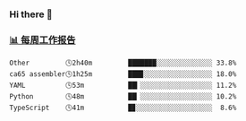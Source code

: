 ### Hi there 👋

<!-- waka-box start -->
### <a href="https://gist.github.com/b3f90cfdb958d2401b019f821c34c859" target="_blank">📊 每周工作报告</a>
```text
Other         🕓2h40m         ███████░░░░░░░░░░░░░░ 33.8%
ca65 assembler🕓1h25m         ███▊░░░░░░░░░░░░░░░░░ 18.0%
YAML          🕓53m           ██▎░░░░░░░░░░░░░░░░░░ 11.2%
Python        🕓48m           ██▏░░░░░░░░░░░░░░░░░░ 10.2%
TypeScript    🕓41m           █▊░░░░░░░░░░░░░░░░░░░  8.6%
```
<!-- waka-box end -->

<!--
**yiningv/yiningv** is a ✨ _special_ ✨ repository because its `README.md` (this file) appears on your GitHub profile.
Here are some ideas to get you started:
- 🔭 I’m currently working on ...
- 🌱 I’m currently learning ...
- 👯 I’m looking to collaborate on ...
- 🤔 I’m looking for help with ...
- 💬 Ask me about ...
- 📫 How to reach me: ...
- 😄 Pronouns: ...
- ⚡ Fun fact: ...
-->
